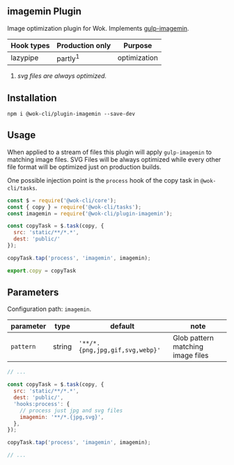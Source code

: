 ## imagemin Plugin

Image optimization plugin for Wok. Implements [gulp-imagemin](https://www.npmjs.com/package/gulp-imagemin).

| Hook types | Production only    | Purpose      |
| ---------- | ------------------ | ------------ |
| lazypipe   | partly<sup>1</sup> | optimization |

1. _svg files are always optimized._

## Installation

```
npm i @wok-cli/plugin-imagemin --save-dev
```

## Usage

When applied to a stream of files this plugin will apply `gulp-imagemin` to matching image files. SVG Files will be always optimized while every other file format will be optimized just on production builds.

One possible injection point is the `process` hook of the copy task in `@wok-cli/tasks`.

```js
const $ = require('@wok-cli/core');
const { copy } = require('@wok-cli/tasks');
const imagemin = require('@wok-cli/plugin-imagemin');

const copyTask = $.task(copy, {
  src: 'static/**/*.*',
  dest: 'public/'
});

copyTask.tap('process', 'imagemin', imagemin);

export.copy = copyTask
```

## Parameters

Configuration path: `imagemin`.

| parameter | type   | default                         | note                              |
| --------- | ------ | ------------------------------- | --------------------------------- |
| `pattern` | string | `'**/*.{png,jpg,gif,svg,webp}'` | Glob pattern matching image files |

```js
// ...

const copyTask = $.task(copy, {
  src: 'static/**/*.*',
  dest: 'public/',
  'hooks:process': {
    // process just jpg and svg files
    imagemin: '**/*.{jpg,svg}',
  },
});

copyTask.tap('process', 'imagemin', imagemin);

// ...
```
